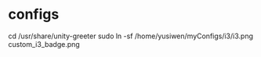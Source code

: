 configs
=======
cd /usr/share/unity-greeter
sudo ln -sf /home/yusiwen/myConfigs/i3/i3.png custom_i3_badge.png 

